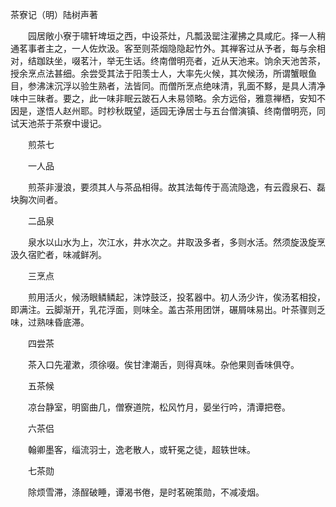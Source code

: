 
茶寮记（明）陆树声著

　　园居敞小寮于啸轩埤垣之西，中设茶灶，凡瓢汲罂注濯拂之具咸庀。择一人稍通茗事者主之，一人佐炊汲。客至则茶烟隐隐起竹外。其禅客过从予者，每与余相对，结跏趺坐，啜茗汁，举无生话。终南僧明亮者，近从天池来。饷余天池苦茶，授余烹点法甚细。余尝受其法于阳羡士人，大率先火候，其次候汤，所谓蟹眼鱼目，参沸沫沉浮以验生熟者，法皆同。而僧所烹点绝味清，乳面不黟，是具人清净味中三昧者。要之，此一味非眠云跛石人未易领略。余方远俗，雅意禅栖，安知不因是，遂悟人赵州耶。时杪秋既望，适园无诤居士与五台僧演镇、终南僧明亮，同试天池茶于茶寮中谩记。

　　煎茶七

　　一人品

　　煎茶非漫浪，要须其人与茶品相得。故其法每传于高流隐逸，有云霞泉石、磊块胸次间者。

　　二品泉

　　泉水以山水为上，次江水，井水次之。井取汲多者，多则水活。然须旋汲旋烹汲久宿贮者，味减鲜冽。

　　三烹点

　　煎用活火，候汤眼鳞鳞起，沫饽鼓泛，投茗器中。初人汤少许，俟汤茗相投，即满注。云脚渐开，乳花浮面，则味全。盖古茶用团饼，碾屑味易出。叶茶骤则乏味，过熟味昏底滞。

　　四尝茶

　　茶入口先灌漱，须徐啜。俟甘津潮舌，则得真味。杂他果则香味俱夺。

　　五茶候

　　凉台静室，明窗曲几，僧寮道院，松风竹月，晏坐行吟，清谭把卷。

　　六茶侣

　　翰卿墨客，缁流羽士，逸老散人，或轩冕之徒，超轶世味。

　　七茶勋

　　除烦雪滞，涤酲破睡，谭渴书倦，是时茗碗策勋，不减凌烟。


